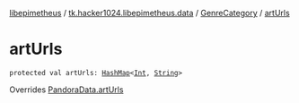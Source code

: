 [libepimetheus](../../index.md) / [tk.hacker1024.libepimetheus.data](../index.md) / [GenreCategory](index.md) / [artUrls](./art-urls.md)

# artUrls

`protected val artUrls: `[`HashMap`](https://kotlinlang.org/api/latest/jvm/stdlib/kotlin.collections/-hash-map/index.html)`<`[`Int`](https://kotlinlang.org/api/latest/jvm/stdlib/kotlin/-int/index.html)`, `[`String`](https://kotlinlang.org/api/latest/jvm/stdlib/kotlin/-string/index.html)`>`

Overrides [PandoraData.artUrls](../-pandora-data/art-urls.md)

